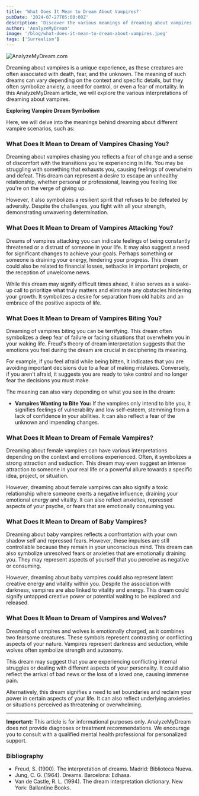 ```yaml
---
title: 'What Does It Mean to Dream About Vampires?'
pubDate: '2024-07-27T05:00:00Z'
description: 'Discover the various meanings of dreaming about vampires, from stalking and attack to other symbolisms.'
author: 'AnalyzeMyDream'
image: '/blog/what-does-it-mean-to-dream-about-vampires.jpeg'
tags: ['Surrealism']
---
```


![AnalyzeMyDream.com](/blog/what-does-it-mean-to-dream-about-vampires.jpeg)


Dreaming about vampires is a unique experience, as these creatures are often associated with death, fear, and the unknown. The meaning of such dreams can vary depending on the context and specific details, but they often symbolize anxiety, a need for control, or even a fear of mortality. In this AnalyzeMyDream article, we will explore the various interpretations of dreaming about vampires. 

**Exploring Vampire Dream Symbolism**

Here, we will delve into the meanings behind dreaming about different vampire scenarios, such as:

### What Does It Mean to Dream of Vampires Chasing You?

Dreaming about vampires chasing you reflects a fear of change and a sense of discomfort with the transitions you're experiencing in life. You may be struggling with something that exhausts you, causing feelings of overwhelm and defeat. This dream can represent a desire to escape an unhealthy relationship, whether personal or professional, leaving you feeling like you're on the verge of giving up. 

However, it also symbolizes a resilient spirit that refuses to be defeated by adversity. Despite the challenges, you fight with all your strength, demonstrating unwavering determination.

### What Does It Mean to Dream of Vampires Attacking You?

Dreams of vampires attacking you can indicate feelings of being constantly threatened or a distrust of someone in your life. It may also suggest a need for significant changes to achieve your goals.  Perhaps something or someone is draining your energy, hindering your progress. This dream could also be related to financial losses, setbacks in important projects, or the reception of unwelcome news. 

While this dream may signify difficult times ahead, it also serves as a wake-up call to prioritize what truly matters and eliminate any obstacles hindering your growth. It symbolizes a desire for separation from old habits and an embrace of the positive aspects of life.

### What Does It Mean to Dream of Vampires Biting You?

Dreaming of vampires biting you can be terrifying. This dream often symbolizes a deep fear of failure or facing situations that overwhelm you in your waking life. Freud's theory of dream interpretation suggests that the emotions you feel during the dream are crucial in deciphering its meaning.

For example, if you feel afraid while being bitten, it indicates that you are avoiding important decisions due to a fear of making mistakes. Conversely, if you aren't afraid, it suggests you are ready to take control and no longer fear the decisions you must make.

The meaning can also vary depending on what you see in the dream:

- **Vampires Wanting to Bite You:**  If the vampires only intend to bite you, it signifies feelings of vulnerability and low self-esteem, stemming from a lack of confidence in your abilities. It can also reflect a fear of the unknown and impending changes.

### What Does It Mean to Dream of Female Vampires?

Dreaming about female vampires can have various interpretations depending on the context and emotions experienced. Often, it symbolizes a strong attraction and seduction. This dream may even suggest an intense attraction to someone in your real life or a powerful allure towards a specific idea, project, or situation. 

However, dreaming about female vampires can also signify a toxic relationship where someone exerts a negative influence, draining your emotional energy and vitality. It can also reflect anxieties, repressed aspects of your psyche, or fears that are emotionally consuming you.

### What Does It Mean to Dream of Baby Vampires?

Dreaming about baby vampires reflects a confrontation with your own shadow self and repressed fears. However, these impulses are still controllable because they remain in your unconscious mind. This dream can also symbolize unresolved fears or anxieties that are emotionally draining you. They may represent aspects of yourself that you perceive as negative or consuming.

However, dreaming about baby vampires could also represent latent creative energy and vitality within you. Despite the association with darkness, vampires are also linked to vitality and energy. This dream could signify untapped creative power or potential waiting to be explored and released.

### What Does It Mean to Dream of Vampires and Wolves?

Dreaming of vampires and wolves is emotionally charged, as it combines two fearsome creatures. These symbols represent contrasting or conflicting aspects of your nature. Vampires represent darkness and seduction, while wolves often symbolize strength and autonomy.

This dream may suggest that you are experiencing conflicting internal struggles or dealing with different aspects of your personality. It could also reflect the arrival of bad news or the loss of a loved one, causing immense pain. 

Alternatively, this dream signifies a need to set boundaries and reclaim your power in certain aspects of your life. It can also reflect underlying anxieties or situations perceived as threatening or overwhelming.

---

**Important:** This article is for informational purposes only. AnalyzeMyDream does not provide diagnoses or treatment recommendations. We encourage you to consult with a qualified mental health professional for personalized support. 

### Bibliography

- Freud, S. (1900). The interpretation of dreams. Madrid: Biblioteca Nueva.
- Jung, C. G. (1964). Dreams. Barcelona: Edhasa.
- Van de Castle, R. L. (1994). The dream interpretation dictionary. New York: Ballantine Books.
